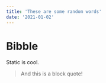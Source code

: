 ```yaml
---
title: 'These are some random words'
date: '2021-01-02'
---
```

# Bibble

Static is cool. 

> And this is a block quote!